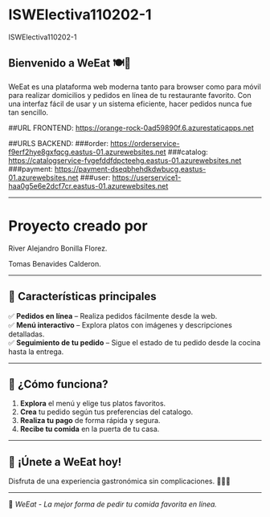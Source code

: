 # ISWElectiva110202-1
ISWElectiva110202-1

## Bienvenido a WeEat 🍽️🚀  

WeEat es una plataforma web moderna tanto para browser como para móvil para realizar domicilios y pedidos en línea de tu restaurante favorito. Con una interfaz fácil de usar y un sistema eficiente, hacer pedidos nunca fue tan sencillo.


##URL FRONTEND:    https://orange-rock-0ad59890f.6.azurestaticapps.net

##URLS BACKEND:
###order: https://orderservice-f9erf2hye8gxfqcg.eastus-01.azurewebsites.net
###catalog: https://catalogservice-fvgefddfdpcteehg.eastus-01.azurewebsites.net
###payment: https://payment-dseqbhehdkdwbucg.eastus-01.azurewebsites.net
###user: https://userservice1-haa0g5e6e2dcf7cr.eastus-01.azurewebsites.net


---

# Proyecto creado por 

River Alejandro Bonilla Florez.

Tomas Benavides Calderon.

---

## 🚀 Características principales  

✅ **Pedidos en línea** – Realiza pedidos fácilmente desde la web.  
✅ **Menú interactivo** – Explora platos con imágenes y descripciones detalladas.  
✅ **Seguimiento de tu pedido** – Sigue el estado de tu pedido desde la cocina hasta la entrega.  

---
## 📱 ¿Cómo funciona?  

1. **Explora** el menú y elige tus platos favoritos.  
2. **Crea** tu pedido según tus preferencias del catalogo.  
3. **Realiza tu pago** de forma rápida y segura.  
4. **Recibe tu comida** en la puerta de tu casa.  

---

## 🎯 ¡Únete a WeEat hoy!  
Disfruta de una experiencia gastronómica sin complicaciones. 🍔🍕🥗  


---

📍 *WeEat - La mejor forma de pedir tu comida favorita en línea.*
